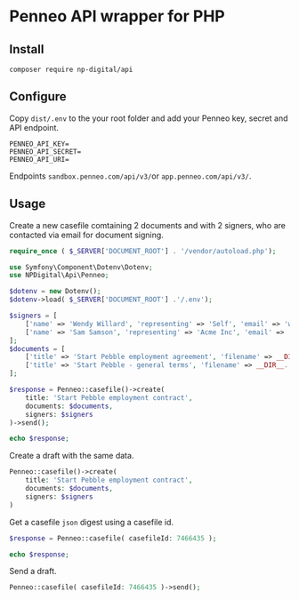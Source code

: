 # Penneo API wrapper for PHP

## Install

```shell
composer require np-digital/api
```

## Configure

Copy `dist/.env` to the your root folder and add your Penneo key, secret and API endpoint.

	PENNEO_API_KEY=
	PENNEO_API_SECRET=
	PENNEO_API_URI=

Endpoints `sandbox.penneo.com/api/v3/`or `app.penneo.com/api/v3/`.

## Usage

Create a new casefile comtaining 2 documents and with 2 signers, who are contacted via email for document signing.

```php
require_once ( $_SERVER['DOCUMENT_ROOT'] . '/vendor/autoload.php');

use Symfony\Component\Dotenv\Dotenv;
use NPDigital\Api\Penneo;

$dotenv = new Dotenv();
$dotenv->load( $_SERVER['DOCUMENT_ROOT'] .'/.env');

$signers = [
	['name' => 'Wendy Willard', 'representing' => 'Self', 'email' => 'wendy.willard@yahoo.com'],
	['name' => 'Sam Samson', 'representing' => 'Acme Inc', 'email' => 'sam@acme.io']
];
$documents = [
	['title' => 'Start Pebble employment agreement', 'filename' => __DIR__.'/contract.pdf', 'documentTypeId' => 0],
	['title' => 'Start Pebble - general terms', 'filename' => __DIR__.'/appendix.pdf', 'documentTypeId' => 1],
];

$response = Penneo::casefile()->create(
	title: 'Start Pebble employment contract', 
	documents: $documents, 
	signers: $signers
)->send();

echo $response;
```

Create a draft with the same data.

```php
Penneo::casefile()->create(
	title: 'Start Pebble employment contract', 
	documents: $documents, 
	signers: $signers
)
```

Get a casefile `json` digest using a casefile id.

```php
$response = Penneo::casefile( casefileId: 7466435 );

echo $response;
```

Send a draft.

```php
Penneo::casefile( casefileId: 7466435 )->send();
```
